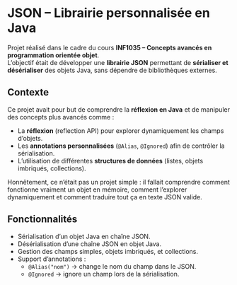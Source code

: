# JSON – Librairie personnalisée en Java

Projet réalisé dans le cadre du cours **INF1035 – Concepts avancés en programmation orientée objet**.  
L’objectif était de développer une **librairie JSON** permettant de **sérialiser et désérialiser** des objets Java, sans dépendre de bibliothèques externes.

## Contexte

Ce projet avait pour but de comprendre la **réflexion en Java** et de manipuler des concepts plus avancés comme :

- La **réflexion** (reflection API) pour explorer dynamiquement les champs d’objets.  
- Les **annotations personnalisées** (`@Alias`, `@Ignored`) afin de contrôler la sérialisation.  
- L’utilisation de différentes **structures de données** (listes, objets imbriqués, collections).  

 Honnêtement, ce n’était pas un projet simple : il fallait comprendre comment fonctionne vraiment un objet en mémoire, comment l’explorer dynamiquement et comment traduire tout ça en texte JSON valide.  

## Fonctionnalités

- Sérialisation d’un objet Java en chaîne JSON.  
- Désérialisation d’une chaîne JSON en objet Java.  
- Gestion des champs simples, objets imbriqués, et collections.  
- Support d’annotations :  
  - `@Alias("nom")` → change le nom du champ dans le JSON.  
  - `@Ignored` → ignore un champ lors de la sérialisation.
